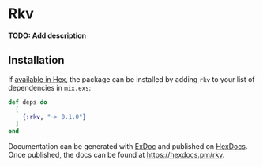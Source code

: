 # Rkv

**TODO: Add description**

## Installation

If [available in Hex](https://hex.pm/docs/publish), the package can be installed
by adding `rkv` to your list of dependencies in `mix.exs`:

```elixir
def deps do
  [
    {:rkv, "~> 0.1.0"}
  ]
end
```

Documentation can be generated with [ExDoc](https://github.com/elixir-lang/ex_doc)
and published on [HexDocs](https://hexdocs.pm). Once published, the docs can
be found at <https://hexdocs.pm/rkv>.

